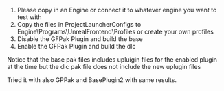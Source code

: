1. Please copy in an Engine or connect it to whatever engine you want to test with
2. Copy the files in ProjectLauncherConfigs to Engine\Programs\UnrealFrontend\Profiles or create your own profiles
3. Disable the GFPak Plugin and build the base
4. Enable the GFPak Plugin and build the dlc

Notice that the base pak files includes upluigin files for the enabled plugin at the time but the dlc pak file does not include the new uplugin files

Tried it with also GPPak and BasePlugin2 with same results.

